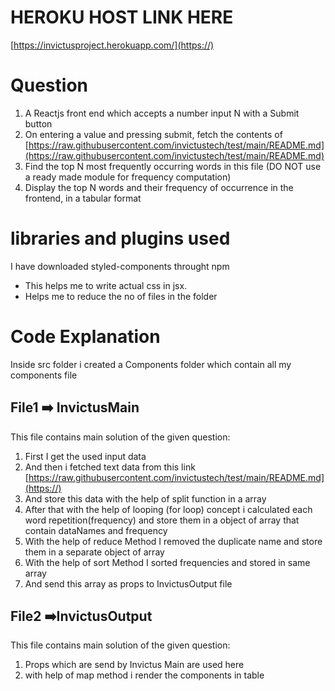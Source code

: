 # HEROKU HOST LINK HERE

[https://invictusproject.herokuapp.com/](https://)




# Question


1. A Reactjs front end which accepts a number input N with a Submit button
2. On entering a value and pressing submit, fetch the contents of [https://raw.githubusercontent.com/invictustech/test/main/README.md](https://raw.githubusercontent.com/invictustech/test/main/README.md)
3. Find the top N most frequently occurring words in this file (DO NOT use a ready made module for frequency computation)
4. Display the top N words and their frequency of occurrence in the frontend, in a tabular format

# libraries and plugins used

I have downloaded  styled-components throught npm

* This helps me to write actual css in jsx.
* Helps me to reduce the no of files in the folder


# Code Explanation

Inside src folder i created a Components folder which contain all my components file

## File1 ➡️  InvictusMain

This file contains main solution of the given question:

1. First I get the used input data
2. And then i fetched text data from this link [https://raw.githubusercontent.com/invictustech/test/main/README.md](https://)
3. And store this data with the help of split function in a array
4. After that with the help of looping (for loop) concept i calculated each word repetition(frequency) and store them in a object of array that contain dataNames and frequency
5. With the help of reduce Method I removed the duplicate name and store them in a separate object of array
6. With the help of sort Method I sorted frequencies and stored in same array
7. And send this array as props to InvictusOutput file

## File2 ➡️InvictusOutput

This file contains main solution of the given question:

1. Props which are send by Invictus Main are used here
2. with help of map method i render the components in table
